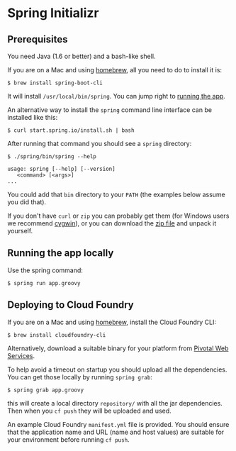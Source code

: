 # Spring Initializr

## Prerequisites

You need Java (1.6 or better) and a bash-like shell.

If you are on a Mac and using [homebrew](http://brew.sh/), all you need to do to install it is:

    $ brew install spring-boot-cli

It will install `/usr/local/bin/spring`. You can jump right to [running the app](#running_the_app).

An alternative way to install the `spring` command line interface can be installed like this:

    $ curl start.spring.io/install.sh | bash

After running that command you should see a `spring` directory:

    $ ./spring/bin/spring --help

    usage: spring [--help] [--version]
       <command> [<args>]
    ...

You could add that `bin` directory to your `PATH` (the examples below
assume you did that).

If you don't have `curl` or `zip` you can probably get them (for
Windows users we recommend [cygwin](http://cygwin.org)), or you can
download the [zip file](http://start.spring.io/spring.zip) and unpack
it yourself.

<a name="running_the_app"></a>
## Running the app locally

Use the spring command:

    $ spring run app.groovy

## Deploying to Cloud Foundry

If you are on a Mac and using [homebrew](http://brew.sh/), install the Cloud Foundry CLI:

    $ brew install cloudfoundry-cli

Alternatively, download a suitable binary for your platform from [Pivotal Web Services](https://console.run.pivotal.io/tools).

To help avoid a timeout on startup you should upload all the dependencies.
You can get those locally by running `spring grab`:

    $ spring grab app.groovy

this will create a local directory `repository/` with all the jar dependencies.
Then when you `cf push` they will be uploaded and used.

An example Cloud Foundry `manifest.yml` file is provided. You should ensure that
the application name and URL (name and host values) are suitable for your environment
before running `cf push`.
